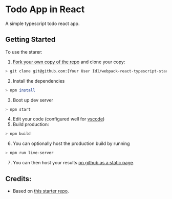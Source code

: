 # Todo App in React

A simple typescript todo react app.

## Getting Started
To use the starer:

1. [Fork your own copy of the repo](https://help.github.com/articles/fork-a-repo/) and clone your copy:
  ```bash
  > git clone git@github.com:[Your User Id]/webpack-react-typescript-starter.git
  ```
2. Install the dependencies
  ```bash
  > npm install
  ```
3. Boot up dev server
  ```bash
  > npm start
  ```
4. Edit your code (configured well for [vscode](https://code.visualstudio.com/))
5. Build production:
  ```bash
  > npm build
  ```
6. You can optionally host the production build by running
```bash
> npm run live-server
```
7. You can then host your results [on github as a static page](https://pages.github.com/).


## Credits:
- Based on [this starter repo](https://github.com/tianhuil/webpack-react-typescript-starter).

